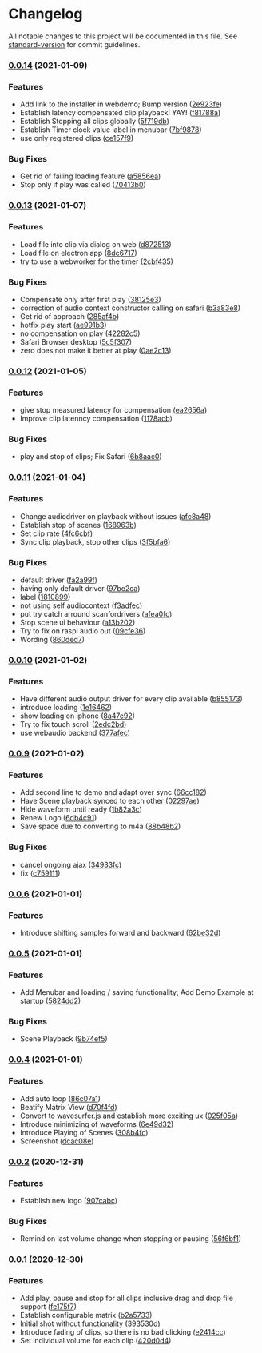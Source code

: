 # Changelog

All notable changes to this project will be documented in this file. See [standard-version](https://github.com/conventional-changelog/standard-version) for commit guidelines.

### [0.0.14](https://github.com/TimSusa/cliptor/compare/v0.0.13...v0.0.14) (2021-01-09)


### Features

* Add link to the installer in webdemo; Bump version ([2e923fe](https://github.com/TimSusa/cliptor/commit/2e923fe32930b7ee13cbf942f56af7229d348efa))
* Establish latency compensated clip playback! YAY! ([f81788a](https://github.com/TimSusa/cliptor/commit/f81788a4bf4401a7fbe35f2cc0bbc7201b855893))
* Establish Stopping all clips globally ([5f719db](https://github.com/TimSusa/cliptor/commit/5f719db611f1db8d5806b4261bc3a6a2d2fc8b4d))
* Establish Timer clock value label in menubar ([7bf9878](https://github.com/TimSusa/cliptor/commit/7bf9878fbc636a2918f43b75ac054f4710b8a1ad))
* use only registered clips ([ce157f9](https://github.com/TimSusa/cliptor/commit/ce157f93133ac6163b36eee29ed844bfeaf90c69))


### Bug Fixes

* Get rid of failing loading feature ([a5856ea](https://github.com/TimSusa/cliptor/commit/a5856ea1a368ef3ad88daa37c424d01a6af0f19f))
* Stop only if play was called ([70413b0](https://github.com/TimSusa/cliptor/commit/70413b07e5ae0a99004dc4013d4e730ffff2147d))

### [0.0.13](https://github.com/TimSusa/cliptor/compare/v0.0.12...v0.0.13) (2021-01-07)


### Features

* Load file into clip via dialog on web ([d872513](https://github.com/TimSusa/cliptor/commit/d872513801d063bfa5d1cde3932341cbb8b599a3))
* Load file on electron app ([8dc6717](https://github.com/TimSusa/cliptor/commit/8dc6717903ff8242c93e16ccd805acc178f10186))
* try to use a webworker for the timer ([2cbf435](https://github.com/TimSusa/cliptor/commit/2cbf435c5fd5db97109dfefad45a4ee415165ae4))


### Bug Fixes

* Compensate only after first play ([38125e3](https://github.com/TimSusa/cliptor/commit/38125e3ebe44ca7c277bcc6763f996a96b0ada69))
* correction of audio context constructor calling on safari ([b3a83e8](https://github.com/TimSusa/cliptor/commit/b3a83e82df027c5f704d2b54b2cee8971cd338f3))
* Get rid of approach ([285af4b](https://github.com/TimSusa/cliptor/commit/285af4b769fef2a897043dcade3aa91441d5f6ff))
* hotfix play start ([ae991b3](https://github.com/TimSusa/cliptor/commit/ae991b3dcf40655d39d1e27e691b3c405b5332c6))
* no compensation on play ([42282c5](https://github.com/TimSusa/cliptor/commit/42282c531add3c2649963db34e2b84edc7fc07ac))
* Safari Browser desktop ([5c5f307](https://github.com/TimSusa/cliptor/commit/5c5f307bbd8d0bcd8892443d2ecdc556d8059cce))
* zero does not make it better at play ([0ae2c13](https://github.com/TimSusa/cliptor/commit/0ae2c139f311d7c17a9c6d807e756e69991ddcaa))

### [0.0.12](https://github.com/TimSusa/cliptor/compare/v0.0.11...v0.0.12) (2021-01-05)


### Features

* give stop measured latency for compensation ([ea2656a](https://github.com/TimSusa/cliptor/commit/ea2656ab49dd56563107cc48a8410165a6f5b121))
* Improve clip latenncy compensation ([1178acb](https://github.com/TimSusa/cliptor/commit/1178acb4efccb37f2e3e635189215c480b2059fe))


### Bug Fixes

* play and stop of clips; Fix Safari ([6b8aac0](https://github.com/TimSusa/cliptor/commit/6b8aac0f7dcbf8d754ec94fc0beefd3382015948))

### [0.0.11](https://github.com/TimSusa/cliptor/compare/v0.0.10...v0.0.11) (2021-01-04)


### Features

* Change audiodriver on playback without issues ([afc8a48](https://github.com/TimSusa/cliptor/commit/afc8a48134229809bef124fbbc85fa286d260ad2))
* Establish stop of scenes ([168963b](https://github.com/TimSusa/cliptor/commit/168963b8f6fa5045094fec9cd677e571bee1c868))
* Set clip rate ([4fc6cbf](https://github.com/TimSusa/cliptor/commit/4fc6cbf4a2972d769fd1f101ee922f20a767bf10))
* Sync clip playback, stop other clips ([3f5bfa6](https://github.com/TimSusa/cliptor/commit/3f5bfa67efd6ccc5b7366e3289e4df98e2978fb5))


### Bug Fixes

* default driver ([fa2a99f](https://github.com/TimSusa/cliptor/commit/fa2a99f323c0dfed54171a1fed9c412eda78fefd))
* having only default driver ([97be2ca](https://github.com/TimSusa/cliptor/commit/97be2ca653f4fc02b7c49be75d4fe6ff8c2f8498))
* label ([1810899](https://github.com/TimSusa/cliptor/commit/1810899bda8f9c4cd7c5588d37518fe29b638694))
* not using self audiocontext ([f3adfec](https://github.com/TimSusa/cliptor/commit/f3adfec1f8dd3565c1ba89a826f120c74271abc0))
* put try catch arround scanfordrivers ([afea0fc](https://github.com/TimSusa/cliptor/commit/afea0fc59faf772359d80dca6959781574da6401))
* Stop scene ui behaviour ([a13b202](https://github.com/TimSusa/cliptor/commit/a13b202de6fe88099ac9af59972e02e253e31d36))
* Try to fix on raspi audio out ([09cfe36](https://github.com/TimSusa/cliptor/commit/09cfe36daed13c581a42e5c8f157f4e55595b2bf))
* Wording ([860ded7](https://github.com/TimSusa/cliptor/commit/860ded7ef4c967b3f29df161e627632e47e90f8a))

### [0.0.10](https://github.com/TimSusa/cliptor/compare/v0.0.9...v0.0.10) (2021-01-02)


### Features

* Have different audio output driver for every clip available ([b855173](https://github.com/TimSusa/cliptor/commit/b85517359fae4ced8342237fd88d90c3d4ac50af))
* introduce loading ([1e16462](https://github.com/TimSusa/cliptor/commit/1e164628745f4ea3b3eb3010423e2efdbf03c869))
* show loading on iphone ([8a47c92](https://github.com/TimSusa/cliptor/commit/8a47c9215a19aa8442cb8f14c3b500595e6c70e4))
* Try to fix touch scroll ([2edc2bd](https://github.com/TimSusa/cliptor/commit/2edc2bda2717906140a7858432921f5c880e2bef))
* use webaudio backend ([377afec](https://github.com/TimSusa/cliptor/commit/377afec735821e27cc4860b7ed6c9b1bc35628bb))

### [0.0.9](https://github.com/TimSusa/cliptor/compare/v0.0.6...v0.0.9) (2021-01-02)


### Features

* Add second line to demo and adapt over sync ([66cc182](https://github.com/TimSusa/cliptor/commit/66cc18259103c5d986b200effa262e570cd32b55))
* Have Scene playback synced to each other ([02297ae](https://github.com/TimSusa/cliptor/commit/02297aee5d1473be32d68ade9a5dc54ec32d58fe))
* Hide waveform until ready ([1b82a3c](https://github.com/TimSusa/cliptor/commit/1b82a3cc1950ff4dbd20e086bc7512bf111c93a7))
* Renew Logo ([6db4c91](https://github.com/TimSusa/cliptor/commit/6db4c913e555180148136b98cdce5a7875a6279b))
* Save space due to converting to m4a ([88b48b2](https://github.com/TimSusa/cliptor/commit/88b48b2b3b6227b4c2caf41b72a68277598e3e6b))


### Bug Fixes

* cancel ongoing ajax ([34933fc](https://github.com/TimSusa/cliptor/commit/34933fc2004ba5e8dcadaa4645e2a391705e8121))
* fix ([c759111](https://github.com/TimSusa/cliptor/commit/c7591119897fb1a39e85e6563ce278f2201ecf95))

### [0.0.6](https://github.com/TimSusa/cliptor/compare/v0.0.5...v0.0.6) (2021-01-01)


### Features

* Introduce shifting samples forward and backward ([62be32d](https://github.com/TimSusa/cliptor/commit/62be32d96b5d5f39548bcd784e1257ebf980da60))

### [0.0.5](https://github.com/TimSusa/cliptor/compare/v0.0.4...v0.0.5) (2021-01-01)


### Features

* Add Menubar and loading / saving functionality; Add Demo Example at startup ([5824dd2](https://github.com/TimSusa/cliptor/commit/5824dd25b70e3d606325c7c8b0d4a8bc73fcf4f9))


### Bug Fixes

* Scene Playback ([9b74ef5](https://github.com/TimSusa/cliptor/commit/9b74ef59bf9dc1349dda971dc5d41579578b8610))

### [0.0.4](https://github.com/TimSusa/cliptor/compare/v0.0.2...v0.0.4) (2021-01-01)


### Features

* Add auto loop ([86c07a1](https://github.com/TimSusa/cliptor/commit/86c07a1f8e77fda327e7f757e8dca88f205c4ef7))
* Beatify Matrix View ([d70f4fd](https://github.com/TimSusa/cliptor/commit/d70f4fdef202878640e210de87ec5e2ca5f5e6c3))
* Convert to wavesurfer.js and establish more exciting ux ([025f05a](https://github.com/TimSusa/cliptor/commit/025f05ace6a73d79bc80f9b0f91725d85397dddf))
* Introduce minimizing of waveforms ([6e49d32](https://github.com/TimSusa/cliptor/commit/6e49d32e201f04bf3f803fdf3e896a5775186399))
* Introduce Playing of Scenes ([308b4fc](https://github.com/TimSusa/cliptor/commit/308b4fcfd9945159e9f34bb0c67dcf2da9af7e5b))
* Screenshot ([dcac08e](https://github.com/TimSusa/cliptor/commit/dcac08e2abb122884a9321222849c43a2cfb5d4e))

### [0.0.2](https://github.com/TimSusa/cliptor/compare/v0.0.1...v0.0.2) (2020-12-31)


### Features

* Establish new logo ([907cabc](https://github.com/TimSusa/cliptor/commit/907cabc81f407126147b94bd28564827a3653b0b))


### Bug Fixes

* Remind on last volume change when stopping or pausing ([56f6bf1](https://github.com/TimSusa/cliptor/commit/56f6bf170ce6c8880fc4d5fc4a7f5049d95444ac))

### 0.0.1 (2020-12-30)


### Features

* Add play, pause and stop for all clips inclusive drag and drop file support ([fe175f7](https://github.com/TimSusa/cliptor/commit/fe175f7a6e4dd4111d51e4ac64cb99be9449e6e7))
* Establish configurable matrix ([b2a5733](https://github.com/TimSusa/cliptor/commit/b2a5733eb65ced35a7146bf6ce0535060d764056))
* Initial shot without functionality ([393530d](https://github.com/TimSusa/cliptor/commit/393530d7fc796001552acd283241b1713b22ba86))
* Introduce fading of clips, so there is no bad clicking ([e2414cc](https://github.com/TimSusa/cliptor/commit/e2414cc14b3c8e8a31324bd7648b0d97db310c9a))
* Set individual volume for each clip ([420d0d4](https://github.com/TimSusa/cliptor/commit/420d0d47a577f0f5ca6c78e6873478f3f0a366e5))
